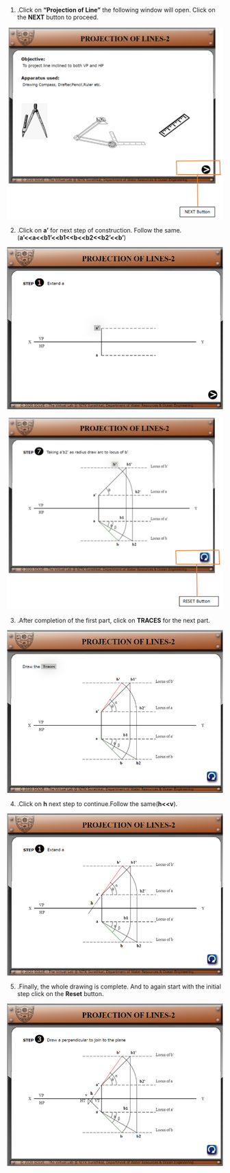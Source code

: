 
1)  .Click on **“Projection of Line”** the following window will open.
    Click on the **NEXT** button to proceed.

![](./images/image1.png)

2)  .Click on **a’** for next step of construction. Follow the
    same.(**a’\<\<a\<\<b1’\<\<b1\<\<b\<\<b2\<\<b2’\<\<b’**)

![2](./images/image7.png)

![](./images/image2.png)

3)  .After completion of the first part, click on **TRACES** for the
    next part.

![10](./images/image5.png)

4)  .Click on **h** next step to continue.Follow the same(**h\<\<v**).

![11](./images/image3.png)

5)  .Finally, the whole drawing is complete. And to again start with the
    initial step click on the **Reset** button.

![13](./images/image4.png)
